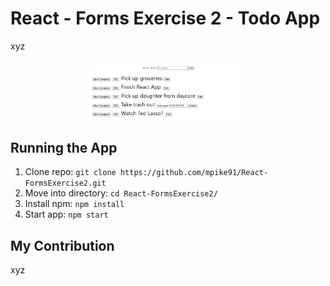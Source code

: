 # React - Forms Exercise 2 - Todo App
xyz

<p align="center">
  <img width="50%" src="todo.png" alt="Image of app">
</p>

## Running the App
1) Clone repo: `git clone https://github.com/mpike91/React-FormsExercise2.git`
2) Move into directory: `cd React-FormsExercise2/`
3) Install npm: `npm install`
4) Start app: `npm start`

## My Contribution
xyz

